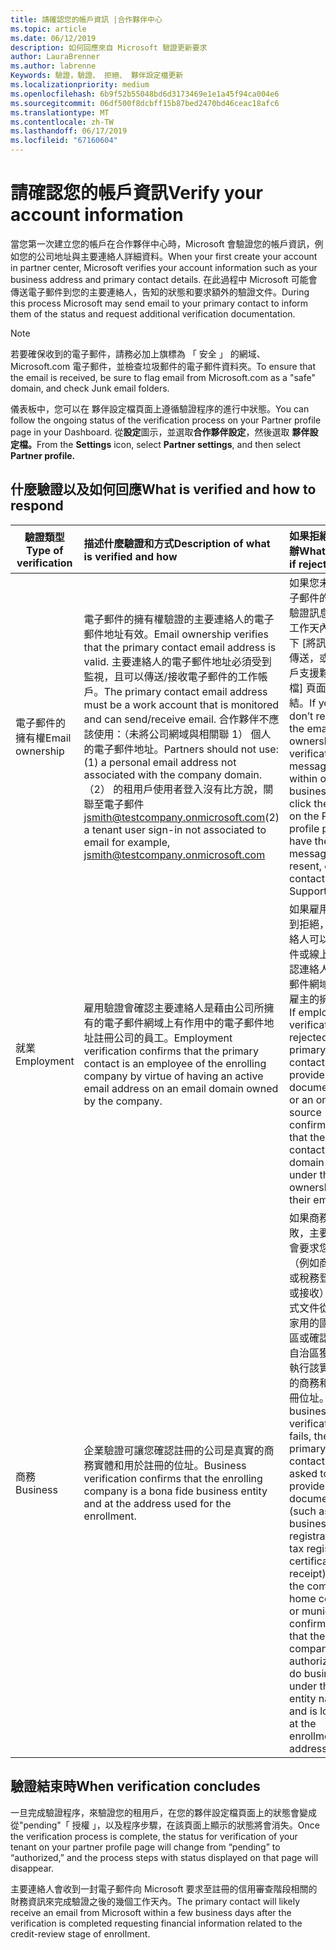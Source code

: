 ```yaml
---
title: 請確認您的帳戶資訊 |合作夥伴中心
ms.topic: article
ms.date: 06/12/2019
description: 如何回應來自 Microsoft 驗證更新要求
author: LauraBrenner
ms.author: labrenne
Keywords: 驗證，驗證、 拒絕、 夥伴設定檔更新
ms.localizationpriority: medium
ms.openlocfilehash: 6b9f52b55048bd6d3173469e1e1a45f94ca004e6
ms.sourcegitcommit: 06df500f8dcbff15b87bed2470bd46ceac18afc6
ms.translationtype: MT
ms.contentlocale: zh-TW
ms.lasthandoff: 06/17/2019
ms.locfileid: "67160604"
---
```

# <a name="verify-your-account-information"></a><span data-ttu-id="183d0-104">請確認您的帳戶資訊</span><span class="sxs-lookup"><span data-stu-id="183d0-104">Verify your account information</span></span>

<span data-ttu-id="183d0-105">當您第一次建立您的帳戶在合作夥伴中心時，Microsoft 會驗證您的帳戶資訊，例如您的公司地址與主要連絡人詳細資料。</span><span class="sxs-lookup"><span data-stu-id="183d0-105">When your first create your account in partner center, Microsoft verifies your account information such as your business address and primary contact details.</span></span> <span data-ttu-id="183d0-106">在此過程中 Microsoft 可能會傳送電子郵件到您的主要連絡人，告知的狀態和要求額外的驗證文件。</span><span class="sxs-lookup"><span data-stu-id="183d0-106">During this process Microsoft may send email to your primary contact to inform them of the status and request additional verification documentation.</span></span> 

>[!Note]
><span data-ttu-id="183d0-107">若要確保收到的電子郵件，請務必加上旗標為 「 安全 」 的網域、 Microsoft.com 電子郵件，並檢查垃圾郵件的電子郵件資料夾。</span><span class="sxs-lookup"><span data-stu-id="183d0-107">To ensure that the email is received, be sure to flag email from Microsoft.com as a "safe" domain, and check Junk email folders.</span></span>

<span data-ttu-id="183d0-108">儀表板中，您可以在 夥伴設定檔頁面上遵循驗證程序的進行中狀態。</span><span class="sxs-lookup"><span data-stu-id="183d0-108">You can follow the ongoing status of the verification process on your Partner profile page in your Dashboard.</span></span> <span data-ttu-id="183d0-109">從**設定**圖示，並選取**合作夥伴設定**，然後選取 **夥伴設定檔。**</span><span class="sxs-lookup"><span data-stu-id="183d0-109">From the **Settings** icon, select **Partner settings**, and then select **Partner profile.**</span></span>

## <a name="what-is-verified-and-how-to-respond"></a><span data-ttu-id="183d0-110">什麼驗證以及如何回應</span><span class="sxs-lookup"><span data-stu-id="183d0-110">What is verified and how to respond</span></span>

|<span data-ttu-id="183d0-111">**驗證類型**</span><span class="sxs-lookup"><span data-stu-id="183d0-111">**Type of verification**</span></span>   |<span data-ttu-id="183d0-112">**描述什麼驗證和方式**</span><span class="sxs-lookup"><span data-stu-id="183d0-112">**Description of what is verified and how**</span></span>   |<span data-ttu-id="183d0-113">**如果拒絕該怎麼辦**</span><span class="sxs-lookup"><span data-stu-id="183d0-113">**What to do if rejected**</span></span>   |
|----------------------------|:-----------------------------------|:--------------------------------------|
|<span data-ttu-id="183d0-114">電子郵件的擁有權</span><span class="sxs-lookup"><span data-stu-id="183d0-114">Email ownership</span></span>   |<span data-ttu-id="183d0-115">電子郵件的擁有權驗證的主要連絡人的電子郵件地址有效。</span><span class="sxs-lookup"><span data-stu-id="183d0-115">Email ownership verifies that the primary contact email address is valid.</span></span>  <span data-ttu-id="183d0-116">主要連絡人的電子郵件地址必須受到監視，且可以傳送/接收電子郵件的工作帳戶。</span><span class="sxs-lookup"><span data-stu-id="183d0-116">The primary contact email address must be a work account that is monitored and can send/receive email.</span></span>  <span data-ttu-id="183d0-117">合作夥伴不應該使用：（未將公司網域與相關聯 1） 個人的電子郵件地址。</span><span class="sxs-lookup"><span data-stu-id="183d0-117">Partners should not use: (1) a personal email address not associated with the company domain.</span></span> <span data-ttu-id="183d0-118">（2） 的租用戶使用者登入沒有比方說，關聯至電子郵件 jsmith@testcompany.onmicrosoft.com</span><span class="sxs-lookup"><span data-stu-id="183d0-118">(2) a tenant user sign-in not associated to email for example, jsmith@testcompany.onmicrosoft.com</span></span>   |<span data-ttu-id="183d0-119">如果您未收到電子郵件的擁有權驗證訊息，一個工作天內，按一下 [將訊息重新傳送，或連絡客戶支援夥伴設定檔] 頁面上的連結。</span><span class="sxs-lookup"><span data-stu-id="183d0-119">If you don’t receive the email ownership verification message within one business day, click the link on the Partner profile page to have the message resent, or contact Support.</span></span>|
|<span data-ttu-id="183d0-120">就業</span><span class="sxs-lookup"><span data-stu-id="183d0-120">Employment</span></span> |<span data-ttu-id="183d0-121">雇用驗證會確認主要連絡人是藉由公司所擁有的電子郵件網域上有作用中的電子郵件地址註冊公司的員工。</span><span class="sxs-lookup"><span data-stu-id="183d0-121">Employment verification confirms that the primary contact is an employee of the enrolling company by virtue of having an active email address on an email domain owned by the company.</span></span>|<span data-ttu-id="183d0-122">如果雇用驗證遭到拒絕，主要連絡人可以提供文件或線上來源確認連絡人的電子郵件網域低於其雇主的擁有權。</span><span class="sxs-lookup"><span data-stu-id="183d0-122">If employment verification is rejected, the primary contact can provide documentation or an online source confirming that the contact’s email domain is under the ownership of their employer.</span></span>|
|<span data-ttu-id="183d0-123">商務</span><span class="sxs-lookup"><span data-stu-id="183d0-123">Business</span></span>   |<span data-ttu-id="183d0-124">企業驗證可讓您確認註冊的公司是真實的商務實體和用於註冊的位址。</span><span class="sxs-lookup"><span data-stu-id="183d0-124">Business verification confirms that the enrolling company is a bona fide business entity and at the address used for the enrollment.</span></span>|<span data-ttu-id="183d0-125">如果商務驗證失敗，主要連絡人會要求您提供 （例如商務註冊或稅務登錄憑證或接收） 的正式文件從公司的家用的國家/地區或確認公司的自治區獲授權以執行該實體名稱的商務和位於註冊位址。</span><span class="sxs-lookup"><span data-stu-id="183d0-125">If business verification fails, the primary contact will be asked to provide official documentation (such as a business registration or tax registration certificate or receipt)from the company’s home country or municipality confirming that the company is authorized to do business under that entity name and is located at the enrollment address.</span></span>|

## <a name="when-verification-concludes"></a><span data-ttu-id="183d0-126">驗證結束時</span><span class="sxs-lookup"><span data-stu-id="183d0-126">When verification concludes</span></span>

<span data-ttu-id="183d0-127">一旦完成驗證程序，來驗證您的租用戶，在您的夥伴設定檔頁面上的狀態會變成從"pending"「 授權 」，以及程序步驟，在該頁面上顯示的狀態將會消失。</span><span class="sxs-lookup"><span data-stu-id="183d0-127">Once the verification process is complete, the status for verification of your tenant on your partner profile page will change from “pending” to “authorized,” and the process steps with status displayed on that page will disappear.</span></span>

<span data-ttu-id="183d0-128">主要連絡人會收到一封電子郵件向 Microsoft 要求至註冊的信用審查階段相關的財務資訊來完成驗證之後的幾個工作天內。</span><span class="sxs-lookup"><span data-stu-id="183d0-128">The primary contact will likely receive an email from Microsoft within a few business days after the verification is completed requesting financial information related to the credit-review stage of enrollment.</span></span>